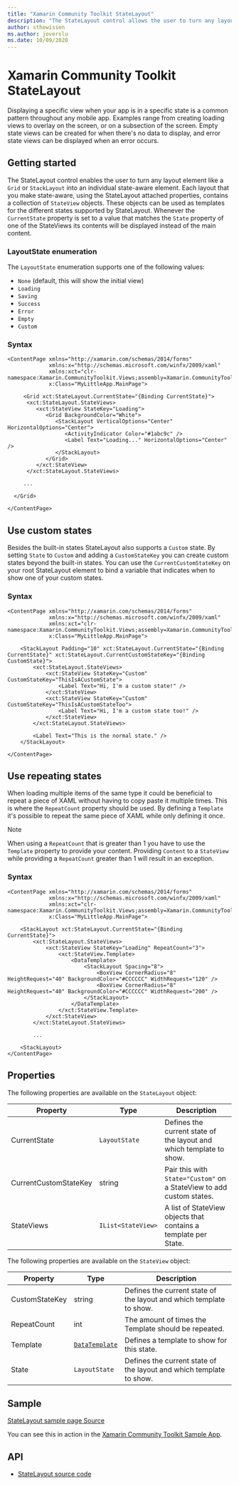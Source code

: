 ```yaml
---
title: "Xamarin Community Toolkit StateLayout"
description: "The StateLayout control allows the user to turn any layout element into an individual state-aware element."
author: sthewissen
ms.author: joverslu
ms.date: 10/09/2020
---
```


# Xamarin Community Toolkit StateLayout

Displaying a specific view when your app is in a specific state is a common pattern throughout any mobile app. Examples range from creating loading views to overlay on the screen, or on a subsection of the screen. Empty state views can be created for when there's no data to display, and error state views can be displayed when an error occurs.

## Getting started

The StateLayout control enables the user to turn any layout element like a `Grid` or `StackLayout` into an individual state-aware element. Each layout that you make state-aware, using the StateLayout attached properties, contains a collection of `StateView` objects. These objects can be used as templates for the different states supported by StateLayout. Whenever the `CurrentState` property is set to a value that matches the `State` property of one of the StateViews its contents will be displayed instead of the main content.

### LayoutState enumeration

The `LayoutState` enumeration supports one of the following values:

- `None` (default, this will show the initial view)
- `Loading`
- `Saving`
- `Success`
- `Error`
- `Empty`
- `Custom`

### Syntax

```xaml
<ContentPage xmlns="http://xamarin.com/schemas/2014/forms"
             xmlns:x="http://schemas.microsoft.com/winfx/2009/xaml"
             xmlns:xct="clr-namespace:Xamarin.CommunityToolkit.Views;assembly=Xamarin.CommunityToolkit"
             x:Class="MyLittleApp.MainPage">

     <Grid xct:StateLayout.CurrentState="{Binding CurrentState}">
      <xct:StateLayout.StateViews>
         <xct:StateView StateKey="Loading">
            <Grid BackgroundColor="White">
               <StackLayout VerticalOptions="Center" HorizontalOptions="Center">
                  <ActivityIndicator Color="#1abc9c" />
                  <Label Text="Loading..." HorizontalOptions="Center" />
               </StackLayout>
            </Grid>
         </xct:StateView>
      </xct:StateLayout.StateViews>      

     ...

  </Grid>

</ContentPage>
```

## Use custom states

Besides the built-in states StateLayout also supports a `Custom` state. By setting `State` to `Custom` and adding a `CustomStateKey` you can create custom states beyond the built-in states. You can use the `CurrentCustomStateKey` on your root StateLayout element to bind a variable that indicates when to show one of your custom states.

### Syntax

```xaml
<ContentPage xmlns="http://xamarin.com/schemas/2014/forms"
             xmlns:x="http://schemas.microsoft.com/winfx/2009/xaml"
             xmlns:xct="clr-namespace:Xamarin.CommunityToolkit.Views;assembly=Xamarin.CommunityToolkit"
             x:Class="MyLittleApp.MainPage">

    <StackLayout Padding="10" xct:StateLayout.CurrentState="{Binding CurrentState}" xct:StateLayout.CurrentCustomStateKey="{Binding CustomState}">
        <xct:StateLayout.StateViews>
            <xct:StateView StateKey="Custom" CustomStateKey="ThisIsACustomState">
                <Label Text="Hi, I'm a custom state!" />
            </xct:StateView>
            <xct:StateView StateKey="Custom" CustomStateKey="ThisIsACustomStateToo">
                <Label Text="Hi, I'm a custom state too!" />
            </xct:StateView>
        </xct:StateLayout.StateViews>

        <Label Text="This is the normal state." />
    </StackLayout>

</ContentPage>
```

## Use repeating states

When loading multiple items of the same type it could be beneficial to repeat a piece of XAML without having to copy paste it multiple times. This is where the `RepeatCount` property should be used. By defining a `Template` it's possible to repeat the same piece of XAML while only defining it once.

> [!NOTE]
> When using a `RepeatCount` that is greater than 1 you have to use the `Template` property to provide your content. Providing `Content` to a `StateView` while providing a `RepeatCount` greater than 1 will result in an exception.

### Syntax

```xaml
<ContentPage xmlns="http://xamarin.com/schemas/2014/forms"
             xmlns:x="http://schemas.microsoft.com/winfx/2009/xaml"
             xmlns:xct="clr-namespace:Xamarin.CommunityToolkit.Views;assembly=Xamarin.CommunityToolkit"
             x:Class="MyLittleApp.MainPage">

    <StackLayout xct:StateLayout.CurrentState="{Binding CurrentState}">
        <xct:StateLayout.StateViews>
            <xct:StateView StateKey="Loading" RepeatCount="3">
                <xct:StateView.Template>
                    <DataTemplate>
                        <StackLayout Spacing="8">
                            <BoxView CornerRadius="8" HeightRequest="40" BackgroundColor="#CCCCCC" WidthRequest="120" />
                            <BoxView CornerRadius="8" HeightRequest="40" BackgroundColor="#CCCCCC" WidthRequest="200" />
                        </StackLayout>
                    </DataTemplate>
                </xct:StateView.Template>
            </xct:StateView>
        </xct:StateLayout.StateViews>

        ...

    <StackLayout>
</ContentPage>
```

## Properties

The following properties are available on the `StateLayout` object:

|Property  |Type  |Description  |
|---------|---------|---------|
| CurrentState | `LayoutState` | Defines the current state of the layout and which template to show. |
| CurrentCustomStateKey | string | Pair this with `State="Custom"` on a StateView to add custom states. |
| StateViews | `IList<StateView>` | A list of StateView objects that contains a template per State. |

The following properties are available on the `StateView` object:

|Property  |Type  |Description  |
|---------|---------|---------|
| CustomStateKey | string | Defines the current state of the layout and which template to show. |
| RepeatCount | int | The amount of times the Template should be repeated. |
| Template | [`DataTemplate`](xref:Xamarin.Forms.DataTemplate)  | Defines a template to show for this state. |
| State | `LayoutState` | Defines the current state of the layout and which template to show. |

## Sample

[StateLayout sample page Source](https://github.com/xamarin/XamarinCommunityToolkit/blob/main/XamarinCommunityToolkitSample/Pages/Views/StateLayoutPage.xaml)

You can see this in action in the [Xamarin Community Toolkit Sample App](https://github.com/xamarin/XamarinCommunityToolkit).

## API

* [StateLayout source code](https://github.com/xamarin/XamarinCommunityToolkit/blob/main/XamarinCommunityToolkit/Views/StateLayout/StateLayout.shared.cs)
